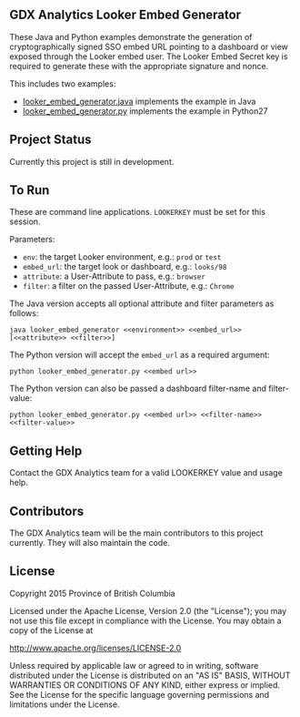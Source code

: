 ## GDX Analytics Looker Embed Generator

These Java and Python examples demonstrate the generation of cryptographically signed SSO embed URL pointing to a dashboard or view exposed through the Looker embed user. The Looker Embed Secret key is required to generate these with the appropriate signature and nonce.

This includes two examples:
* [looker_embed_generator.java](looker_embed_generator.java) implements the example in Java
* [looker_embed_generator.py](looker_embed_generator.py) implements the example in Python27

## Project Status

Currently this project is still in development.

## To Run

These are command line applications. `LOOKERKEY` must be set for this session.

Parameters:
- `env`: the target Looker environment, e.g.: `prod` or `test`
- `embed_url`: the target look or dashboard, e.g.: `looks/98`
- `attribute`: a User-Attribute to pass, e.g.: `browser`
- `filter`: a filter on the passed User-Attribute, e.g.: `Chrome`

The Java version accepts all optional attribute and filter parameters as follows:

```
java looker_embed_generator <<environment>> <<embed_url>> [<<attribute>> <<filter>>]
```

The Python version will accept the `embed_url` as a required argument:

```
python looker_embed_generator.py <<embed url>>
```

The Python version can also be passed a dashboard filter-name and filter-value:

```
python looker_embed_generator.py <<embed url>> <<filter-name>> <<filter-value>>
```

## Getting Help

Contact the GDX Analytics team for a valid LOOKERKEY value and usage help.

## Contributors

The GDX Analytics team will be the main contributors to this project currently. They will also maintain the code. 

## License

Copyright 2015 Province of British Columbia

Licensed under the Apache License, Version 2.0 (the "License");
you may not use this file except in compliance with the License.
You may obtain a copy of the License at

   http://www.apache.org/licenses/LICENSE-2.0

Unless required by applicable law or agreed to in writing, software
distributed under the License is distributed on an "AS IS" BASIS,
WITHOUT WARRANTIES OR CONDITIONS OF ANY KIND, either express or implied.
See the License for the specific language governing permissions and limitations under the License.

